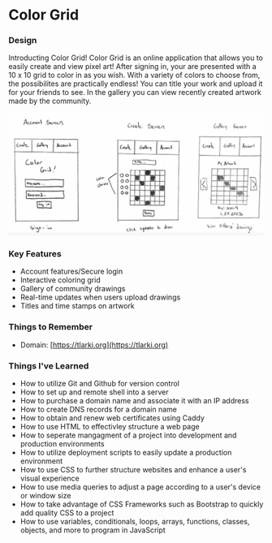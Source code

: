 # Color Grid

### Design
Introducting Color Grid! Color Grid is an online application that allows you to easily create and view pixel art! After signing in, your are presented with a 10 x 10 grid to color in as you wish. With a variety of colors to choose from, the possibilites are practically endless! You can title your work and upload it for your friends to see. In the gallery you can view recently created artwork made by the community.

![Sketch of application](startup-sketch.jpg)

### Key Features
* Account features/Secure login
* Interactive coloring grid
* Gallery of community drawings
* Real-time updates when users upload drawings
* Titles and time stamps on artwork

### Things to Remember
* Domain: [https://tlarki.org](https://tlarki.org)

### Things I've Learned
* How to utilize Git and Github for version control
* How to set up and remote shell into a server
* How to purchase a domain name and associate it with an IP address
* How to create DNS records for a domain name
* How to obtain and renew web certificates using Caddy
* How to use HTML to effectivley structure a web page
* How to seperate mangagment of a project into development and production environments
* How to utilize deployment scripts to easily update a production environment
* How to use CSS to further structure websites and enhance a user's visual experience
* How to use media queries to adjust a page according to a user's device or window size
* How to take advantage of CSS Frameworks such as Bootstrap to quickly add quality CSS to a project
* How to use variables, conditionals, loops, arrays, functions, classes, objects, and more to program in JavaScript
